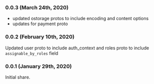 ### 0.0.3 (March 24th, 2020)

- updated ostorage protos to include encoding and content options
- updates for payment proto

### 0.0.2 (February 10th, 2020)

Updated user proto to include auth_context and roles proto to include `assignable_by_roles` field

### 0.0.1 (January 29th, 2020)

Initial share.